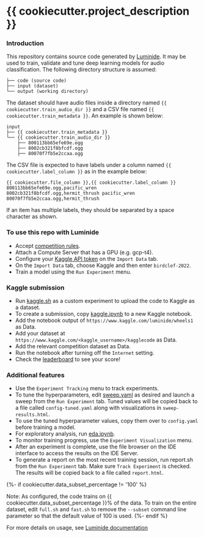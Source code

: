 # {{ cookiecutter.project_description }}

### Introduction
This repository contains source code generated by [Luminide](https://luminide.com). It may be used to train, validate and tune deep learning models for audio classification. The following directory structure is assumed:
```
├── code (source code)
├── input (dataset)
└── output (working directory)
```

The dataset should have audio files inside a directory named `{{ cookiecutter.train_audio_dir }}` and a CSV file named `{{ cookiecutter.train_metadata }}`. An example is shown below:

```
input
├── {{ cookiecutter.train_metadata }}
└── {{ cookiecutter.train_audio_dir }}
    ├── 800113bb65efe69e.ogg
    ├── 8002cb321f8bfcdf.ogg
    ├── 80070f7fb5e2ccaa.ogg
```

The CSV file is expected to have labels under a column named `{{ cookiecutter.label_column }}` as in the example below:

```
{{ cookiecutter.file_column }},{{ cookiecutter.label_column }}
800113bb65efe69e.ogg,pacific_wren
8002cb321f8bfcdf.ogg,hermit_thrush pacific_wren
80070f7fb5e2ccaa.ogg,hermit_thrush
```
If an item has multiple labels, they should be separated by a space character as shown.

### To use this repo with Luminide
- Accept [competition rules](https://www.kaggle.com/competitions/birdclef-2022/rules).
- Attach a Compute Server that has a GPU (e.g. gcp-t4).
- Configure your [Kaggle API token](https://github.com/Kaggle/kaggle-api) on the `Import Data` tab.
- On the `Import Data` tab, choose Kaggle and then enter `birdclef-2022`.
- Train a model using the `Run Experiment` menu.

### Kaggle submission
- Run [kaggle.sh](kaggle.sh) as a custom experiment to upload the code to Kaggle as a dataset.
- To create a submission, copy [kaggle.ipynb](kaggle.ipynb) to a new Kaggle notebook.
- Add the notebook output of `https://www.kaggle.com/luminide/wheels1` as Data.
- Add your dataset at `https://www.kaggle.com/<kaggle_username>/kagglecode` as Data.
- Add the relevant competition dataset as Data.
- Run the notebook after turning off the `Internet` setting.
- Check the [leaderboard](https://www.kaggle.com/competitions/birdclef-2022/leaderboard) to see your score!

### Additional features
- Use the `Experiment Tracking` menu to track experiments.
- To tune the hyperparameters, edit [sweep.yaml](sweep.yaml) as desired and launch a sweep from the `Run Experiment` tab. Tuned values will be copied back to a file called `config-tuned.yaml` along with visualizations in `sweep-results.html`.
- To use the tuned hyperparameter values, copy them over to `config.yaml` before training a model.
- For exploratory analysis, run [eda.ipynb](eda.ipynb).
- To monitor training progress, use the `Experiment Visualization` menu.
- After an experiment is complete, use the file browser on the IDE interface to access the results on the IDE Server.
- To generate a report on the most recent training session, run report.sh from the `Run Experiment` tab. Make sure `Track Experiment` is checked. The results will be copied back to a file called `report.html`.


{%- if cookiecutter.data_subset_percentage != '100' %}

Note: As configured, the code trains on {{ cookiecutter.data_subset_percentage }}% of the data. To train on the entire dataset, edit `full.sh` and `fast.sh` to remove the `--subset` command line parameter so that the default value of 100 is used.
{%- endif %}


For more details on usage, see [Luminide documentation](https://luminide.readthedocs.io)
